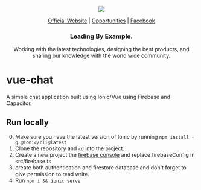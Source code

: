 <p align="center">
  <img src="https://github.com/openforge/main-website/blob/master/src/assets/logo-openforge.png?raw=true"/>
</p>
<p align="center">
  <a href="http://www.openforge.io/">Official Website</a> |
  <a href="http://www.openforge.io/opportunities">Opportunities</a> |
  <a href="https://www.facebook.com/openforgemobile/">Facebook</a>
</p>

<h3 align="center">
  Leading By Example.
</h3>

<p align="center">
  Working with the latest technologies, designing the best products, and sharing our knowledge with the world wide community.
</p>

# vue-chat
A simple chat application built using Ionic/Vue using Firebase and Capacitor.

## Run locally
0. Make sure you have the latest version of Ionic by running ```npm install -g @ionic/cli@latest```
1. Clone the repository and ```cd``` into the project.
2. Create a new project the [firebase console](https://console.firebase.google.com/) and replace firebaseConfig in src/firebase.ts 
3. create both authentication and firestore database and don't forget to give permission to read write.
4. Run ```npm i && ionic serve```
